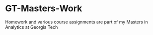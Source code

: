 # GT-Masters-Work
Homework and various course assignments are part of my Masters in Analytics at Georgia Tech
